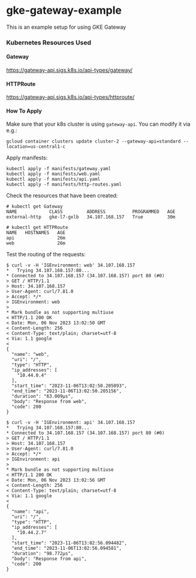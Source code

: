 # gke-gateway-example
This is an example setup for using GKE Gateway

### Kubernetes Resources Used

#### Gateway
https://gateway-api.sigs.k8s.io/api-types/gateway/

#### HTTPRoute
https://gateway-api.sigs.k8s.io/api-types/httproute/


#### How To Apply
Make sure that your k8s cluster is using `gateway-api`. You can modify it via e.g.:
```
gcloud container clusters update cluster-2 --gateway-api=standard --location=us-central1-c
```

Apply manifests:
```
kubectl apply -f manifests/gateway.yaml
kubectl apply -f manifests/web.yaml
kubectl apply -f manifests/api.yaml
kubectl apply -f manifests/http-routes.yaml
```

Check the resources that have been created:
```
# kubectl get Gateway
NAME            CLASS         ADDRESS          PROGRAMMED   AGE
external-http   gke-l7-gxlb   34.107.168.157   True         30m

# kubectl get HTTPRoute
NAME   HOSTNAMES   AGE
api                26m
web                26m
```

Test the routing of the requests:
```
$ curl -v -H 'IGEnvironment: web' 34.107.168.157
*   Trying 34.107.168.157:80...
* Connected to 34.107.168.157 (34.107.168.157) port 80 (#0)
> GET / HTTP/1.1
> Host: 34.107.168.157
> User-Agent: curl/7.81.0
> Accept: */*
> IGEnvironment: web
> 
* Mark bundle as not supporting multiuse
< HTTP/1.1 200 OK
< Date: Mon, 06 Nov 2023 13:02:50 GMT
< Content-Length: 256
< Content-Type: text/plain; charset=utf-8
< Via: 1.1 google
< 
{
  "name": "web",
  "uri": "/",
  "type": "HTTP",
  "ip_addresses": [
    "10.44.0.4"
  ],
  "start_time": "2023-11-06T13:02:50.205093",
  "end_time": "2023-11-06T13:02:50.205156",
  "duration": "63.009µs",
  "body": "Response from web",
  "code": 200
}
```

```
$ curl -v -H 'IGEnvironment: api' 34.107.168.157
*   Trying 34.107.168.157:80...
* Connected to 34.107.168.157 (34.107.168.157) port 80 (#0)
> GET / HTTP/1.1
> Host: 34.107.168.157
> User-Agent: curl/7.81.0
> Accept: */*
> IGEnvironment: api
> 
* Mark bundle as not supporting multiuse
< HTTP/1.1 200 OK
< Date: Mon, 06 Nov 2023 13:02:56 GMT
< Content-Length: 256
< Content-Type: text/plain; charset=utf-8
< Via: 1.1 google
< 
{
  "name": "api",
  "uri": "/",
  "type": "HTTP",
  "ip_addresses": [
    "10.44.2.7"
  ],
  "start_time": "2023-11-06T13:02:56.094482",
  "end_time": "2023-11-06T13:02:56.094581",
  "duration": "98.772µs",
  "body": "Response from api",
  "code": 200
}
```
